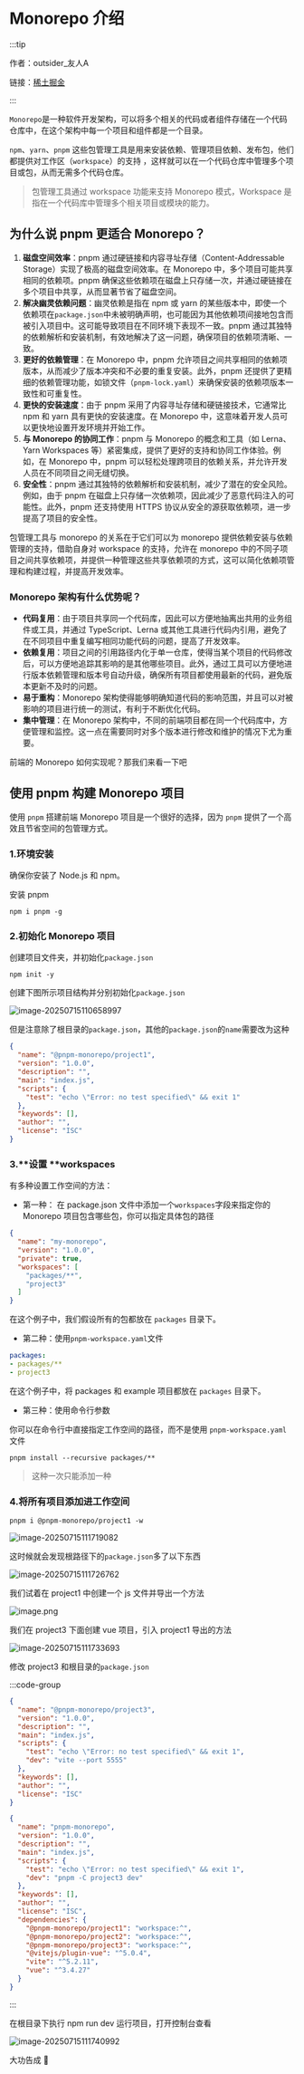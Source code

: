 # Monorepo 介绍

:::tip

作者：outsider_友人A

链接：[稀土掘金](https://juejin.cn/post/7400242491779940386)

:::



`Monorepo`是一种软件开发架构，可以将多个相关的代码或者组件存储在一个代码仓库中，在这个架构中每一个项目和组件都是一个目录。

`npm`、`yarn`、`pnpm` 这些包管理工具是用来安装依赖、管理项目依赖、发布包，他们都提供对工作区（`workspace`）的支持 ，这样就可以在一个代码仓库中管理多个项目或包，从而无需多个代码仓库。

> 包管理工具通过 workspace 功能来支持 Monorepo 模式，Workspace 是指在一个代码库中管理多个相关项目或模块的能力。

## 为什么说 pnpm 更适合 Monorepo？

1. **磁盘空间效率**：pnpm 通过硬链接和内容寻址存储（Content-Addressable Storage）实现了极高的磁盘空间效率。在 Monorepo 中，多个项目可能共享相同的依赖项。pnpm 确保这些依赖项在磁盘上只存储一次，并通过硬链接在多个项目中共享，从而显著节省了磁盘空间。
2. **解决幽灵依赖问题**：幽灵依赖是指在 npm 或 yarn 的某些版本中，即使一个依赖项在`package.json`中未被明确声明，也可能因为其他依赖项间接地包含而被引入项目中。这可能导致项目在不同环境下表现不一致。pnpm 通过其独特的依赖解析和安装机制，有效地解决了这一问题，确保项目的依赖项清晰、一致。
3. **更好的依赖管理**：在 Monorepo 中，pnpm 允许项目之间共享相同的依赖项版本，从而减少了版本冲突和不必要的重复安装。此外，pnpm 还提供了更精细的依赖管理功能，如锁文件（`pnpm-lock.yaml`）来确保安装的依赖项版本一致性和可重复性。
4. **更快的安装速度**：由于 pnpm 采用了内容寻址存储和硬链接技术，它通常比 npm 和 yarn 具有更快的安装速度。在 Monorepo 中，这意味着开发人员可以更快地设置开发环境并开始工作。
5. **与 Monorepo 的协同工作**：pnpm 与 Monorepo 的概念和工具（如 Lerna、Yarn Workspaces 等）紧密集成，提供了更好的支持和协同工作体验。例如，在 Monorepo 中，pnpm 可以轻松处理跨项目的依赖关系，并允许开发人员在不同项目之间无缝切换。
6. **安全性**：pnpm 通过其独特的依赖解析和安装机制，减少了潜在的安全风险。例如，由于 pnpm 在磁盘上只存储一次依赖项，因此减少了恶意代码注入的可能性。此外，pnpm 还支持使用 HTTPS 协议从安全的源获取依赖项，进一步提高了项目的安全性。

包管理工具与 monorepo 的关系在于它们可以为 monorepo 提供依赖安装与依赖管理的支持，借助自身对 workspace 的支持，允许在 monorepo 中的不同子项目之间共享依赖项，并提供一种管理这些共享依赖项的方式，这可以简化依赖项管理和构建过程，并提高开发效率。

### Monorepo 架构有什么优势呢？

- **代码复用**：由于项目共享同一个代码库，因此可以方便地抽离出共用的业务组件或工具，并通过 TypeScript、Lerna 或其他工具进行代码内引用，避免了在不同项目中重复编写相同功能代码的问题，提高了开发效率。
- **依赖复用**：项目之间的引用路径内化于单一仓库，使得当某个项目的代码修改后，可以方便地追踪其影响的是其他哪些项目。此外，通过工具可以方便地进行版本依赖管理和版本号自动升级，确保所有项目都使用最新的代码，避免版本更新不及时的问题。
- **易于重构**：Monorepo 架构使得能够明确知道代码的影响范围，并且可以对被影响的项目进行统一的测试，有利于不断优化代码。
- **集中管理**：在 Monorepo 架构中，不同的前端项目都在同一个代码库中，方便管理和监控。这一点在需要同时对多个版本进行修改和维护的情况下尤为重要。

前端的 Monorepo 如何实现呢？那我们来看一下吧

## 使用 pnpm 构建 Monorepo 项目

使用 `pnpm` 搭建前端 Monorepo 项目是一个很好的选择，因为 `pnpm` 提供了一个高效且节省空间的包管理方式。

### 1.环境安装

确保你安装了 Node.js 和 npm。

安装 pnpm

```Shell
npm i pnpm -g
```

### 2.初始化 Monorepo 项目

创建项目文件夹，并初始化`package.json`

```Shell
npm init -y
```

创建下图所示项目结构并分别初始化`package.json`

![image-20250715110658997](https://gitee.com/xarzhi/picture/raw/master/img/image-20250715110658997.png)

但是注意除了根目录的`package.json`，其他的`package.json`的`name`需要改为这种

```JSON
{
  "name": "@pnpm-monorepo/project1",
  "version": "1.0.0",
  "description": "",
  "main": "index.js",
  "scripts": {
    "test": "echo \"Error: no test specified\" && exit 1"
  },
  "keywords": [],
  "author": "",
  "license": "ISC"
}
```

### 3.**设置 **workspaces

有多种设置工作空间的方法：

- 第一种： 在 package.json 文件中添加一个`workspaces`字段来指定你的 Monorepo 项目包含哪些包，你可以指定具体包的路径

```JSON
{
  "name": "my-monorepo",
  "version": "1.0.0",
  "private": true,
  "workspaces": [
    "packages/**",
    "project3"
  ]
}
```

在这个例子中，我们假设所有的包都放在 `packages` 目录下。

- 第二种：使用`pnpm-workspace.yaml`文件

```YAML
packages:
- packages/**
- project3
```

在这个例子中，将 packages 和 example 项目都放在 `packages` 目录下。

- 第三种：使用命令行参数

你可以在命令行中直接指定工作空间的路径，而不是使用 `pnpm-workspace.yaml` 文件

```Shell
pnpm install --recursive packages/**
```

> 这种一次只能添加一种

### 4.将所有项目添加进工作空间

```Shell
pnpm i @pnpm-monorepo/project1 -w
```

![image-20250715111719082](https://gitee.com/xarzhi/picture/raw/master/img/image-20250715111719082.png)

这时候就会发现根路径下的`package.json`多了以下东西

![image-20250715111726762](https://gitee.com/xarzhi/picture/raw/master/img/image-20250715111726762.png)

我们试着在 project1 中创建一个 js 文件并导出一个方法

![image.png](https://p6-xtjj-sign.byteimg.com/tos-cn-i-73owjymdk6/caae2a70b5d346fcb921873c94a4287e~tplv-73owjymdk6-jj-mark-v1:0:0:0:0:5o6Y6YeR5oqA5pyv56S-5Yy6IEAgb3V0c2lkZXJf5Y-L5Lq6QQ==:q75.awebp?rk3s=f64ab15b&x-expires=1752654653&x-signature=gc1O%2FCBk3JxBOWh1C0fnkxbyOmQ%3D)

我们在 project3 下面创建 vue 项目，引入 project1 导出的方法

![image-20250715111733693](https://gitee.com/xarzhi/picture/raw/master/img/image-20250715111733693.png)

修改 project3 和根目录的`package.json`

:::code-group

```json [project3/package.json]
{
  "name": "@pnpm-monorepo/project3",
  "version": "1.0.0",
  "description": "",
  "main": "index.js",
  "scripts": {
    "test": "echo \"Error: no test specified\" && exit 1",
    "dev": "vite --port 5555"
  },
  "keywords": [],
  "author": "",
  "license": "ISC"
}
```

```JSON [根目录/package.json]
{
  "name": "pnpm-monorepo",
  "version": "1.0.0",
  "description": "",
  "main": "index.js",
  "scripts": {
    "test": "echo \"Error: no test specified\" && exit 1",
    "dev": "pnpm -C project3 dev"
  },
  "keywords": [],
  "author": "",
  "license": "ISC",
  "dependencies": {
    "@pnpm-monorepo/project1": "workspace:^",
    "@pnpm-monorepo/project2": "workspace:^",
    "@pnpm-monorepo/project3": "workspace:^",
    "@vitejs/plugin-vue": "^5.0.4",
    "vite": "^5.2.11",
    "vue": "^3.4.27"
  }
}
```

:::

在根目录下执行 npm run dev 运行项目，打开控制台查看

![image-20250715111740992](https://gitee.com/xarzhi/picture/raw/master/img/image-20250715111740992.png)

大功告成 🎉

